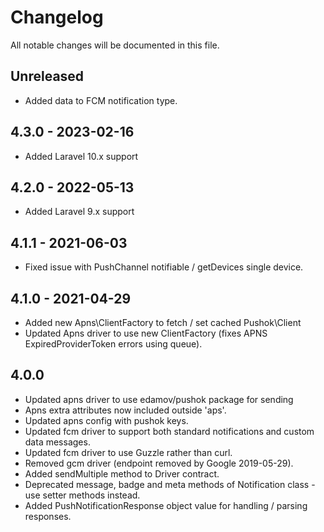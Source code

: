 # Changelog

All notable changes will be documented in this file.

## Unreleased
- Added data to FCM notification type.

## 4.3.0 - 2023-02-16
- Added Laravel 10.x support

## 4.2.0 - 2022-05-13
- Added Laravel 9.x support

## 4.1.1 - 2021-06-03
- Fixed issue with PushChannel notifiable / getDevices single device.

## 4.1.0 - 2021-04-29
- Added new Apns\ClientFactory to fetch / set cached Pushok\Client
- Updated Apns driver to use new ClientFactory (fixes APNS ExpiredProviderToken errors using queue).

## 4.0.0
- Updated apns driver to use edamov/pushok package for sending
- Apns extra attributes now included outside 'aps'.
- Updated apns config with pushok keys.
- Updated fcm driver to support both standard notifications and custom data messages.
- Updated fcm driver to use Guzzle rather than curl.
- Removed gcm driver (endpoint removed by Google 2019-05-29).
- Added sendMultiple method to Driver contract.
- Deprecated message, badge and meta methods of Notification class - use setter methods instead.
- Added PushNotificationResponse object value for handling / parsing responses.
